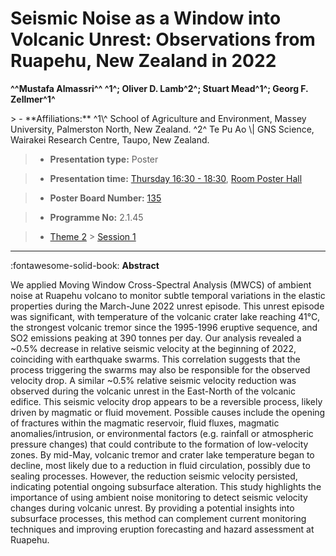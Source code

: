 # Seismic Noise as a Window into Volcanic Unrest: Observations from Ruapehu, New Zealand in 2022

**^^Mustafa Almassri^^ ^1\^; Oliver D. Lamb^2^; Stuart Mead^1^; Georg F. Zellmer^1^**

<!-- more -->> - **Affiliations:** ^1\^ School of Agriculture and Environment, Massey University, Palmerston North, New Zealand. ^2^ Te Pu Ao \| GNS Science, Wairakei Research Centre, Taupo, New Zealand.

> - **Presentation type:** Poster

> - **Presentation time:** [Thursday 16:30 - 18:30](../sessions_comparison.md#__tabbed_3_6), [Room Poster Hall](../maps_venue.md#__tabbed_1_1)

> - **Poster Board Number:** [135](../map_poster_boards.md#thursday)

> - **Programme No:** 2.1.45

> - [Theme 2](../theme2.md) > [Session 1](../sessions/session-2-1.md)

--- 

:fontawesome-solid-book: **Abstract**

We applied Moving Window Cross-Spectral Analysis (MWCS) of ambient noise at Ruapehu volcano to monitor subtle temporal variations in the elastic properties during the March-June 2022 unrest episode. This unrest episode was significant, with temperature of the volcanic crater lake reaching 41°C, the strongest volcanic tremor since the 1995-1996 eruptive sequence, and SO2 emissions peaking at 390 tonnes per day.
Our analysis revealed a ~0.5% decrease in relative seismic velocity at the beginning of 2022, coinciding with earthquake swarms. This correlation suggests that the process triggering the swarms may also be responsible for the observed velocity drop. A similar ~0.5% relative seismic velocity reduction was observed during the volcanic unrest in the East-North of the volcanic edifice. This seismic velocity drop appears to be a reversible process, likely driven by magmatic or fluid movement. Possible causes include the opening of fractures within the magmatic reservoir, fluid fluxes, magmatic anomalies/intrusion, or environmental factors (e.g. rainfall or atmospheric pressure changes) that could contribute to the formation of low-velocity zones. By mid-May, volcanic tremor and crater lake temperature began to decline, most likely due to a reduction in fluid circulation, possibly due to sealing processes. However, the reduction seismic velocity persisted, indicating potential ongoing subsurface alteration.
This study highlights the importance of using ambient noise monitoring to detect seismic velocity changes during volcanic unrest. By providing a potential insights into subsurface processes, this method can complement current monitoring techniques and improving eruption forecasting and hazard assessment at Ruapehu. 

